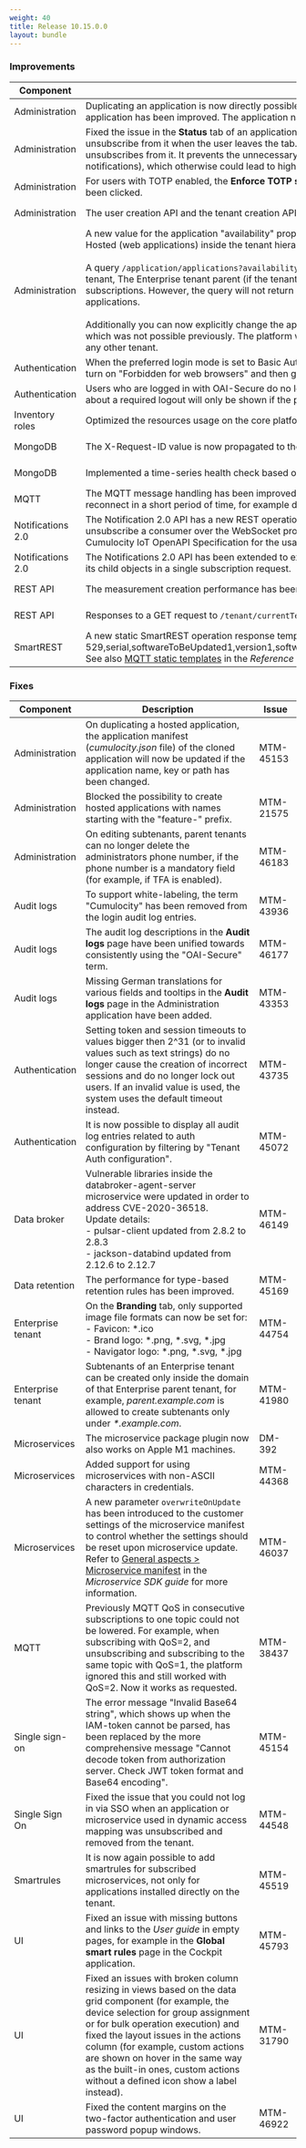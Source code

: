 ```yaml
---
weight: 40
title: Release 10.15.0.0
layout: bundle
---
```


<!--10.14.1.0 - 10.14.134.0; 10.15.0.0 - 10.15.0.125-->

### Improvements

<div><table ><colgroup>
<col style="width: 15%;"><col style="width: 70%;"><col style="width: 15%;"></colgroup>
<thead><tr>
<th>
Component</th>
<th>
Description</th>
<th>
Issue</th>
</tr>
</thead><tbody>

<tr>
<td>
Administration</td>
<td> Duplicating an application is now directly possible from the application list. Moreover, the process of duplicating a subscribed application has been improved. The application name, key and path will now be kept from the original application per default. </td>
<td>
MTM-45075</td>
</tr>

<tr>
<td>
Administration</td>
<td> Fixed the issue in the <b>Status</b> tab of an application, that it subscribes to the /managedobjects/* realtime channel, but does not unsubscribe from it when the user leaves the tab. Now this tab uses the /managedobjects/{{id}} realtime channel instead and correctly unsubscribes from it. It prevents the unnecessary communication between the UI application and core nodes (less realtime notifications), which otherwise could lead to higher resources usage on backend (CPU and memory). </td>
<td>
MTM-45279</td>
</tr>

<tr>
<td>
Administration</td>
<td> For users with TOTP enabled, the <b>Enforce TOTP setup for the user</b> checkbox is now disabled until the <b>Revoke TOTP secret</b> button has been clicked. </td>
<td>
MTM-36755</td>
</tr>
</tr>

<tr>
<td>
Administration</td>
<td> The user creation API and the tenant creation API now require the email address property value as mandatory. </td>
<td>
MTM-34357</td>
</tr>

<tr>
<td>
Administration</td>
<td> A new value for the application "availability" property has been introduced: SHARED. SHARED is designed to share applications of type Hosted (web applications) inside the tenant hierarchies.
<br><br>
A query <code>/application/applications?availability=SHARED&amp;type=HOSTED</code>, will return in the response applications owned by the current tenant, The Enterprise tenant parent (if the tenant has an Enterprise tenant parent), and the Management tenant, regardless of the subscriptions. However, the query will not return applications from child tenants, so the Management tenant will only show its SHARED applications.
<br><br>
Additionally you can now explicitly change the application availability with a PUT request with the values PRIVATE/MARKET/SHARED, which was not possible previously. The platform will not allow to change the availability to PRIVATE if the application is subscribed to any other tenant. </td>
<td>
MTM-45320</td>
</tr>

<tr>
<td>
Authentication</td>
<td> When the preferred login mode is set to Basic Auth, then the Basic Auth restrictions are hidden, to avoid the situation that the user can turn on "Forbidden for web browsers" and then gets blocked from logging into the platform. </td>
<td>
MTM-45534</td>
</tr>

<tr>
<td>
Authentication</td>
<td> Users who are logged in with OAI-Secure do no longer have to logout after changing their own password. Accordingly, the information about a required logout will only be shown if the password has been changed for another user. </td>
<td>
MTM-45720</td>
</tr>

<tr>
<td>
Inventory roles</td>
<td> Optimized the resources usage on the core platform for inventory roles and inventory hierarchy related requests. </td>
<td>
MTM-45224</td>
</tr>

<tr>
<td>
MongoDB</td>
<td>The X-Request-ID value is now propagated to the mongo queries and will be visible in MongoDB logs. </td>
<td>
MTM-43239</td>
</tr>

<tr>
<td>
MongoDB</td>
<td> Implemented a time-series health check based on the MongoDB database version. </td>
<td>
MTM-46130</td>
</tr>

<tr>
<td>
MQTT</td>
<td> The MQTT message handling has been improved. This results in reduced load on the platform side when many devices disconnect and reconnect in a short period of time, for example due to a network outage. </td>
<td>
MTM-45142</td>
</tr>

<tr>
<td>
Notifications 2.0</td>
<td> The Notification 2.0 API has a new REST operation to unsubscribe a consumer from a notification subscription. It is also possible to unsubscribe a consumer over the WebSocket protocol. Refer to <a href="https://cumulocity.com/guides/10.15.0//reference/notifications/" class="no-ajaxy">Notifications 2.0<a/> in the <i>Reference guide</i> and <a href="https://cumulocity.com/api/10.15.0/#tag/Notification-2.0-API" class="no-ajaxy">Notifications 2.0<a/> in the Cumulocity IoT OpenAPI Specification for the usage. </td>
<td>
MTM-42417</td>
</tr>

<tr>
<td>
Notifications 2.0</td>
<td> The Notifications 2.0 API has been extended to explicitly support subscribing to events and alarms from a parent managed object and its child objects in a single subscription request. </td>
<td>
MTM-46240</td>
</tr>

<tr>
<td>
REST API</td>
<td> The measurement creation performance has been improved by removing redundant read requests to the database. </td>
<td>
MTM-44162</td>
</tr>

<tr>
<td>
REST API</td>
<td> Responses to a GET request to <code>/tenant/currentTenant</code> now also return the parent tenant when queried with <code>withParent=true</code>. </td>
<td>
MTM-43806</td>
</tr>

<tr>
<td>
SmartREST</td>
<td> A new static SmartREST operation response template is available for the device to handle advanced software operations:
<br>529,serial,softwareToBeUpdated1,version1,softwareType1,url1,action1,softwareToBeUpdated2,version2,softwareType2,url2,action2,...
<br>
See also <a href="https://cumulocity.com/guides/10.15.0/reference/smartrest-two/#mqtt-static-templates/" class="no-ajaxy">MQTT static templates<a/> in the <i>Reference guide</i>.

</td>
<td>
DM-678</td>
</tr>

</tbody></table></div>



### Fixes

<div><table ><colgroup>
<col style="width: 15%;"><col style="width: 70%;"><col style="width: 15%;"></colgroup>
<thead><tr>
<th>
Component</th>
<th>
Description</th>
<th>
Issue</th>
</tr>
</thead><tbody>

<tr>
<td>
Administration</td>
<td> On duplicating a hosted application, the application manifest (<i>cumulocity.json</i> file) of the cloned application will now be updated if the application name, key or path has been changed. </td>
<td>
MTM-45153</td>
</tr>

<tr>
<td>
Administration</td>
<td> Blocked the possibility to create hosted applications with names starting with the "feature-" prefix. </td>
<td>
MTM-21575</td>
</tr>

<tr>
<td>
Administration</td>
<td> On editing subtenants, parent tenants can no longer delete the administrators phone number, if the phone number is a mandatory field (for example, if TFA is enabled). </td>
<td>
MTM-46183</td>
</tr>

<tr>
<td>
Audit logs</td>
<td> To support white-labeling, the term "Cumulocity" has been removed from the login audit log entries. </td>
<td>
MTM-43936</td>
</tr>

<tr>
<td>
Audit logs</td>
<td> The audit log descriptions in the <b>Audit logs</b> page have been unified towards consistently using the "OAI-Secure" term. </td>
<td>
MTM-46177</td>
</tr>

<tr>
<td>
Audit logs</td>
<td> Missing German translations for various fields and tooltips in the <b>Audit logs</b> page in the Administration application have been added.
<td>
MTM-43353</td>
</tr>

<tr>
<td>
Authentication</td>
<td> Setting token and session timeouts to values bigger then 2^31 (or to invalid values such as text strings) do no longer cause the creation of incorrect sessions and do no longer lock out users. If an invalid value is used, the system uses the default timeout instead. </td>
<td>
MTM-43735</td>
</tr>

<tr>
<td>
Authentication</td>
<td> It is now possible to display all audit log entries related to auth configuration by filtering by "Tenant Auth configuration". </td>
<td>
MTM-45072</td>
</tr>



<tr>
<td>
Data broker</td>
<td> Vulnerable libraries inside the databroker-agent-server microservice were updated in order to address CVE-2020-36518. <br>Update details:
<br>- pulsar-client updated from 2.8.2 to 2.8.3
<br>- jackson-databind updated from 2.12.6 to 2.12.7 </td>
<td>
MTM-46149</td>
</tr>

<tr>
<td>
Data retention</td>
<td> The performance for type-based retention rules has been improved. </td>
<td>
MTM-45169</td>
</tr>

<tr>
<td>
Enterprise tenant</td>
<td> On the <b>Branding</b> tab, only supported image file formats can now be set for:
<br>- Favicon: *.ico
<br>- Brand logo: *.png, *.svg, *.jpg
<br>- Navigator logo: *.png, *.svg, *.jpg </td>
<td>
MTM-44754</td>
</tr>

<tr>
<td>
Enterprise tenant</td>
<td> Subtenants of an Enterprise tenant can be created only inside the domain of that Enterprise parent tenant, for example, <i>parent.example.com</i> is allowed to create subtenants only under <i>*.example.com</i>. </td>
<td>
MTM-41980</td>
</tr>

<tr>
<td>
Microservices</td>
<td> The microservice package plugin now also works on Apple M1 machines. </td>
<td>
DM-392</td>
</tr>

<tr>
<td>
Microservices</td>
<td> Added support for using microservices with non-ASCII characters in credentials. </td>
<td>
MTM-44368</td>
</tr>

<tr>
<td>
Microservices</td>
<td> A new parameter <code>overwriteOnUpdate</code> has been introduced to the customer settings of the microservice manifest to control whether the settings should be reset upon microservice update.  Refer to <a href="https://cumulocity.com/guides/10.15.0/microservice-sdk/concept/#manifest" class="no-ajaxy">General aspects > Microservice manifest<a/> in the <i>Microservice SDK guide</i> for more information. </td>
<td>
MTM-46037</td>
</tr>

<tr>
<td>
MQTT</td>
<td> Previously MQTT QoS in consecutive subscriptions to one topic could not be lowered. For example, when subscribing with QoS=2, and unsubscribing and subscribing to the same topic with QoS=1, the platform ignored this and still worked with QoS=2. Now it works as requested. </td>
<td>
MTM-38437</td>
</tr>

<tr>
<td>
Single sign-on</td>
<td> The error message "Invalid Base64 string", which shows up when the IAM-token cannot be parsed, has been replaced by the more comprehensive message "Cannot decode token from authorization server. Check JWT token format and Base64 encoding". </td>
<td>
MTM-45154</td>
</tr>

<tr>
<td>
Single Sign On</td>
<td> Fixed the issue that you could not log in via SSO when an application or microservice used in dynamic access mapping was unsubscribed and removed from the tenant. </td>
<td>
MTM-44548</td>
</tr>

<tr>
<td>
Smartrules</td>
<td> It is now again possible to add smartrules for subscribed microservices, not only for applications installed directly on the tenant. </td>
<td>
MTM-45519</td>
</tr>

<tr>
<td>
UI</td>
<td> Fixed an issue with missing buttons and links to the <i>User guide</i> in empty pages, for example in the <b>Global smart rules</b> page in the Cockpit application. </td>
<td>
MTM-45793</td>
</tr>

<tr>
<td>
UI</td>
<td> Fixed an issues with broken column resizing in views based on the data grid component (for example, the device selection for group assignment or for bulk operation execution) and fixed the layout issues in the actions column (for example, custom actions are shown on hover in the same way as the built-in ones, custom actions without a defined icon show a label instead). </td>
<td>
MTM-31790</td>
</tr>

<tr>
<td>
UI</td>
<td> Fixed the content margins on the two-factor authentication and user password popup windows. </td>
<td>
MTM-46922</td>
</tr>

</tbody></table></div>

